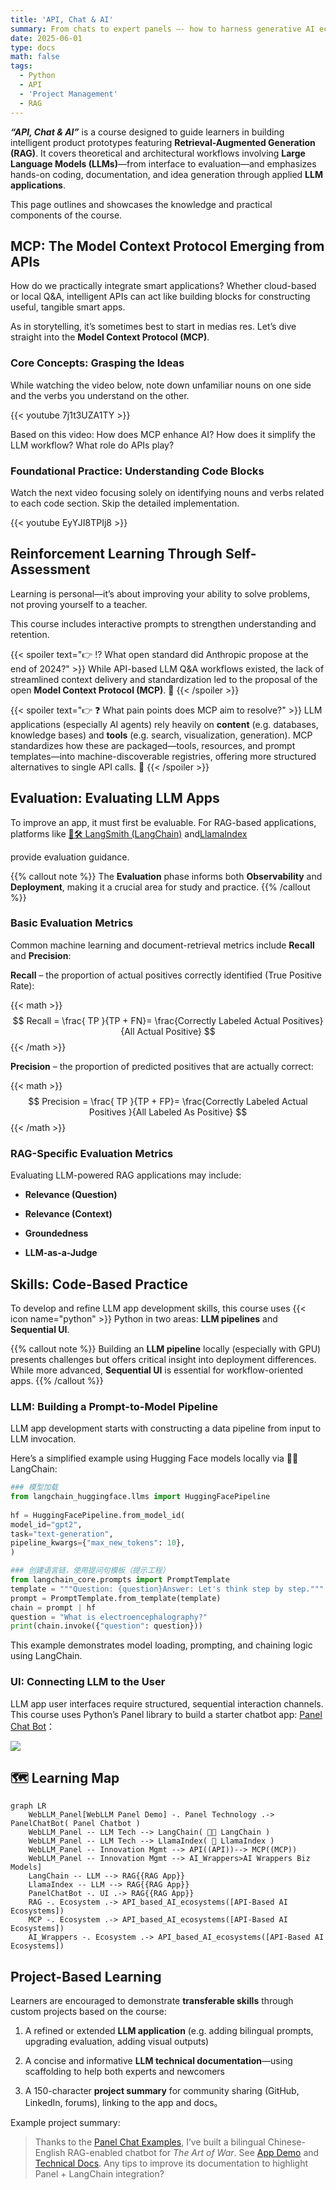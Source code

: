 ```yaml
---
title: 'API, Chat & AI'
summary: From chats to expert panels —- how to harness generative AI ecosystems to create valuable intelligent product prototypes?
date: 2025-06-01
type: docs
math: false
tags:
  - Python
  - API
  - 'Project Management'
  - RAG
---
```


_**“API, Chat & AI”**_ is a course designed to guide learners in building intelligent product prototypes featuring **Retrieval-Augmented Generation (RAG)**. It covers theoretical and architectural workflows involving **Large Language Models (LLMs)**—from interface to evaluation—and emphasizes hands-on coding, documentation, and idea generation through applied **LLM applications**.

<!--more-->

This page outlines and showcases the knowledge and practical components of the course.

## MCP: The Model Context Protocol Emerging from APIs

How do we practically integrate smart applications? Whether cloud-based or local Q&A, intelligent APIs can act like building blocks for constructing useful, tangible smart apps.

As in storytelling, it’s sometimes best to start in medias res. Let’s dive straight into the **Model Context Protocol (MCP)**.

### Core Concepts: Grasping the Ideas

While watching the video below, note down unfamiliar nouns on one side and the verbs you understand on the other.

{{< youtube 7j1t3UZA1TY >}}

Based on this video: How does MCP enhance AI? How does it simplify the LLM workflow? What role do APIs play?

### Foundational Practice: Understanding Code Blocks

Watch the next video focusing solely on identifying nouns and verbs related to each code section. Skip the detailed implementation.

{{< youtube EyYJI8TPIj8 >}}

## Reinforcement Learning Through Self-Assessment

Learning is personal—it’s about improving your ability to solve problems, not proving yourself to a teacher.

This course includes interactive prompts to strengthen understanding and retention.

{{< spoiler text="👉 ⁉ What open standard did Anthropic propose at the end of 2024?" >}} While API-based LLM Q&A workflows existed, the lack of streamlined context delivery and standardization led to the proposal of the open **Model Context Protocol (MCP)**. 🎉 {{< /spoiler >}}

{{< spoiler text="👉 ❓ What pain points does MCP aim to resolve?" >}} LLM applications (especially AI agents) rely heavily on **content** (e.g. databases, knowledge bases) and **tools** (e.g. search, visualization, generation). MCP standardizes how these are packaged—tools, resources, and prompt templates—into machine-discoverable registries, offering more structured alternatives to single API calls. 🎉 {{< /spoiler >}}

## Evaluation: Evaluating LLM Apps

To improve an app, it must first be evaluable. For RAG-based applications, platforms like [🦜️🛠️ LangSmith (LangChain)](https://docs.smith.langchain.com/evaluation/tutorials/rag) and[LlamaIndex](https://docs.llamaindex.ai/en/stable/module_guides/evaluating/)

provide evaluation guidance.

{{% callout note %}} The **Evaluation** phase informs both **Observability** and **Deployment**, making it a crucial area for study and practice. {{% /callout %}}

### Basic Evaluation Metrics

Common machine learning and document-retrieval metrics include **Recall** and **Precision**:

**Recall** – the proportion of actual positives correctly identified (True Positive Rate):

{{< math >}} $$ Recall = \frac{ TP }{TP + FN}= \frac{Correctly Labeled Actual Positives}{All Actual Positive} $$ {{< /math >}}

**Precision** – the proportion of predicted positives that are actually correct:

{{< math >}} $$ Precision = \frac{ TP }{TP + FP}= \frac{Correctly Labeled Actual Positives }{All Labeled As Positive} $$ {{< /math >}}

### RAG-Specific Evaluation Metrics

Evaluating LLM-powered RAG applications may include:

- **Relevance (Question)**
    
- **Relevance (Context)**
    
- **Groundedness**
    
- **LLM-as-a-Judge**
    

## Skills: Code-Based Practice

To develop and refine LLM app development skills, this course uses {{< icon name="python" >}} Python in two areas: **LLM pipelines** and **Sequential UI**.

{{% callout note %}} Building an **LLM pipeline** locally (especially with GPU) presents challenges but offers critical insight into deployment differences. While more advanced, **Sequential UI** is essential for workflow-oriented apps. {{% /callout %}}

### LLM: Building a Prompt-to-Model Pipeline

LLM app development starts with constructing a data pipeline from input to LLM invocation.

Here’s a simplified example using Hugging Face models locally via 🦜️🔗 LangChain:

```python
### 模型加载
from langchain_huggingface.llms import HuggingFacePipeline  
  
hf = HuggingFacePipeline.from_model_id(  
model_id="gpt2",  
task="text-generation",  
pipeline_kwargs={"max_new_tokens": 10},  
)

### 创建语言链，使用提问句模板（提示工程）
from langchain_core.prompts import PromptTemplate
template = """Question: {question}Answer: Let's think step by step."""
prompt = PromptTemplate.from_template(template)
chain = prompt | hf
question = "What is electroencephalography?"
print(chain.invoke({"question": question}))
```

This example demonstrates model loading, prompting, and chaining logic using LangChain.

### UI: Connecting LLM to the User

LLM app user interfaces require structured, sequential interaction channels. This course uses Python’s Panel library to build a starter chatbot app: [Panel Chat Bot](https://github.com/holoviz-topics/panel-chat-examples)：

![](./featured3.jpg)

##  🗺 Learning Map

```mermaid
graph LR
    WebLLM_Panel[WebLLM Panel Demo] -. Panel Technology .-> PanelChatBot( Panel Chatbot )
    WebLLM_Panel -- LLM Tech --> LangChain( 🦜🔗 LangChain )
    WebLLM_Panel -- LLM Tech --> LlamaIndex( 🦙 LlamaIndex )
    WebLLM_Panel -- Innovation Mgmt --> API((API))--> MCP((MCP))
    WebLLM_Panel -- Innovation Mgmt --> AI_Wrappers>AI Wrappers Biz Models]
    LangChain -- LLM --> RAG{{RAG App}}
    LlamaIndex -- LLM --> RAG{{RAG App}}
    PanelChatBot -. UI .-> RAG{{RAG App}}
    RAG -. Ecosystem .-> API_based_AI_ecosystems([API-Based AI Ecosystems])
    MCP -. Ecosystem .-> API_based_AI_ecosystems([API-Based AI Ecosystems])
    AI_Wrappers -. Ecosystem .-> API_based_AI_ecosystems([API-Based AI Ecosystems])
```


## Project-Based Learning

Learners are encouraged to demonstrate **transferable skills** through custom projects based on the course:

1. A refined or extended **LLM application** (e.g. adding bilingual prompts, upgrading evaluation, adding visual outputs)
    
2. A concise and informative **LLM technical documentation**—using scaffolding to help both experts and newcomers
    
3. A 150-character **project summary** for community sharing (GitHub, LinkedIn, forums), linking to the app and docs。

Example project summary:

> Thanks to the [Panel Chat Examples](https://holoviz-topics.github.io/panel-chat-examples/), I’ve built a bilingual Chinese-English RAG-enabled chatbot for _The Art of War_. See [App Demo](#AppDemo) and [Technical Docs](#TechnicalDocs). Any tips to improve its documentation to highlight Panel + LangChain integration?

